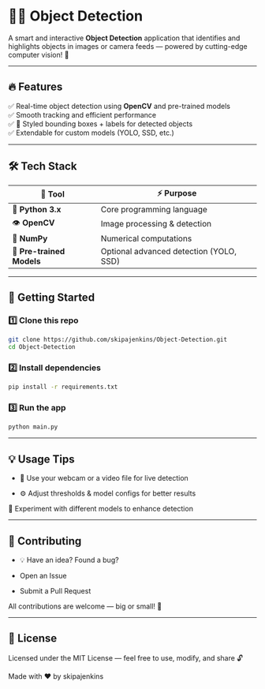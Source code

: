 # 🧠✨ Object Detection  

A smart and interactive **Object Detection** application that identifies and highlights objects in images or camera feeds — powered by cutting-edge computer vision! 🚀  

---

## 🔥 Features  
✅ Real-time object detection using **OpenCV** and pre-trained models  
✅ Smooth tracking and efficient performance  
✅ 🎨 Styled bounding boxes + labels for detected objects  
✅ Extendable for custom models (YOLO, SSD, etc.)  

---

## 🛠️ Tech Stack  

| 🧩 Tool            | ⚡ Purpose                            |
|--------------------|---------------------------------------|
| 🐍 **Python 3.x**  | Core programming language             |
| 👁️ **OpenCV**      | Image processing & detection          |
| 🔢 **NumPy**       | Numerical computations                |
| 🤖 **Pre-trained Models** | Optional advanced detection (YOLO, SSD) |

---

## 🚀 Getting Started  

### 1️⃣ Clone this repo
```bash
git clone https://github.com/skipajenkins/Object-Detection.git
cd Object-Detection
```
### 2️⃣ Install dependencies
```bash
pip install -r requirements.txt
```
### 3️⃣ Run the app
```bash
python main.py
```

---

## 💡 Usage Tips
- 🎥 Use your webcam or a video file for live detection

- ⚙️ Adjust thresholds & model configs for better results

🧪 Experiment with different models to enhance detection

---

## 🤝 Contributing
- 💡 Have an idea? Found a bug?

- Open an Issue

- Submit a Pull Request

All contributions are welcome — big or small! 🫶

---

## 📜 License
Licensed under the MIT License — feel free to use, modify, and share 🔓

Made with ❤️ by skipajenkins
